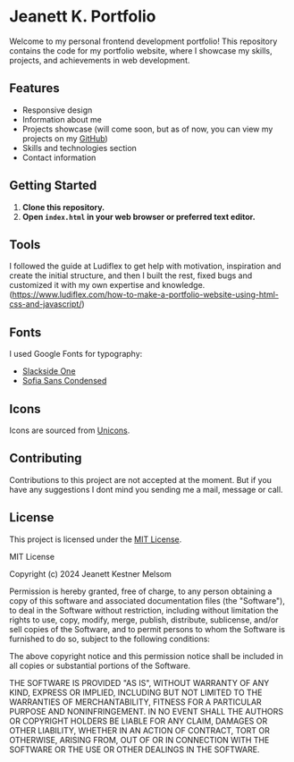 # Jeanett K. Portfolio

Welcome to my personal frontend development portfolio! This repository contains the code for my portfolio website, where I showcase my skills, projects, and achievements in web development.

## Features

- Responsive design
- Information about me
- Projects showcase (will come soon, but as of now, you can view my projects on my [GitHub](https://github.com/JeanettKM))
- Skills and technologies section
- Contact information

## Getting Started

1. **Clone this repository.**
2. **Open `index.html` in your web browser or preferred text editor.**

## Tools

I followed the guide at Ludiflex to get help with motivation, inspiration and create the initial structure, and then I built the rest, fixed bugs and customized it with my own expertise and knowledge.
(https://www.ludiflex.com/how-to-make-a-portfolio-website-using-html-css-and-javascript/)

## Fonts

I used Google Fonts for typography:

- [Slackside One](https://fonts.google.com/specimen/Slackside+One?query=slackside)
- [Sofia Sans Condensed](https://fonts.google.com/specimen/Sofia+Sans+Condensed?query=Sofia+san)

## Icons

Icons are sourced from [Unicons](https://unicons.iconscout.com/release/v4.0.8/css/line.css).

## Contributing

Contributions to this project are not accepted at the moment. But if you have any suggestions I dont mind you sending me a mail, message or call.

## License

This project is licensed under the [MIT License](LICENSE).

MIT License

Copyright (c) 2024 Jeanett Kestner Melsom

Permission is hereby granted, free of charge, to any person obtaining a copy
of this software and associated documentation files (the "Software"), to deal
in the Software without restriction, including without limitation the rights
to use, copy, modify, merge, publish, distribute, sublicense, and/or sell
copies of the Software, and to permit persons to whom the Software is
furnished to do so, subject to the following conditions:

The above copyright notice and this permission notice shall be included in all
copies or substantial portions of the Software.

THE SOFTWARE IS PROVIDED "AS IS", WITHOUT WARRANTY OF ANY KIND, EXPRESS OR
IMPLIED, INCLUDING BUT NOT LIMITED TO THE WARRANTIES OF MERCHANTABILITY,
FITNESS FOR A PARTICULAR PURPOSE AND NONINFRINGEMENT. IN NO EVENT SHALL THE
AUTHORS OR COPYRIGHT HOLDERS BE LIABLE FOR ANY CLAIM, DAMAGES OR OTHER
LIABILITY, WHETHER IN AN ACTION OF CONTRACT, TORT OR OTHERWISE, ARISING FROM,
OUT OF OR IN CONNECTION WITH THE SOFTWARE OR THE USE OR OTHER DEALINGS IN THE
SOFTWARE.

